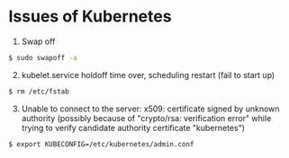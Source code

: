 # Issues of Kubernetes

1. Swap off
```sh
$ sudo swapoff -a
```

2. kubelet.service holdoff time over, scheduling restart (fail to start up)
```sh
$ rm /etc/fstab
```

3. Unable to connect to the server: x509: certificate signed by unknown authority 
(possibly because of "crypto/rsa: verification error" while trying to verify candidate authority certificate "kubernetes")
```sh
$ export KUBECONFIG=/etc/kubernetes/admin.conf
```

